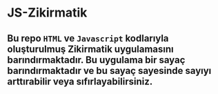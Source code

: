 # JS-Zikirmatik

## Bu repo `HTML` ve `Javascript` kodlarıyla oluşturulmuş Zikirmatik uygulamasını barındırmaktadır. Bu uygulama bir sayaç barındırmaktadır ve bu sayaç sayesinde sayıyı arttırabilir veya sıfırlayabilirsiniz. 
